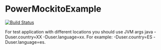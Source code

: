 # PowerMockitoExample

[![Build Status](https://travis-ci.org/Elena-Bruyako/ConsoleTestApp.svg?branch=master)](https://travis-ci.org/Elena-Bruyako/ConsoleTestApp)

For test application with different locations you should use JVM args java -Duser.country=XX -Duser.language=xx.
For example: -Duser.country=ES -Duser.language=es.


